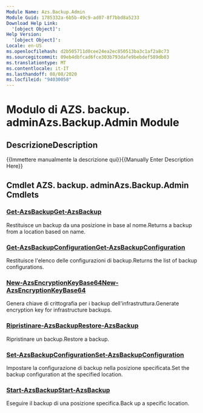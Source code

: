 ```yaml
---
Module Name: Azs.Backup.Admin
Module Guid: 1785332a-6b5b-49c9-ad07-8f7bbd8a5233
Download Help Link:
  '[object Object]': 
Help Version:
  '[object Object]': 
Locale: en-US
ms.openlocfilehash: d2b505711d0cee24ea2ec850513ba3c1af2a8c73
ms.sourcegitcommit: 09eb4dbfcad6fce303b793dafe9bebdef589db03
ms.translationtype: MT
ms.contentlocale: it-IT
ms.lasthandoff: 08/08/2020
ms.locfileid: "94030058"
---
```

# <span data-ttu-id="6d778-101">Modulo di AZS. backup. admin</span><span class="sxs-lookup"><span data-stu-id="6d778-101">Azs.Backup.Admin Module</span></span>
## <span data-ttu-id="6d778-102">Descrizione</span><span class="sxs-lookup"><span data-stu-id="6d778-102">Description</span></span>
<span data-ttu-id="6d778-103">{{Immettere manualmente la descrizione qui}}</span><span class="sxs-lookup"><span data-stu-id="6d778-103">{{Manually Enter Description Here}}</span></span>

## <span data-ttu-id="6d778-104">Cmdlet AZS. backup. admin</span><span class="sxs-lookup"><span data-stu-id="6d778-104">Azs.Backup.Admin Cmdlets</span></span>
### [<span data-ttu-id="6d778-105">Get-AzsBackup</span><span class="sxs-lookup"><span data-stu-id="6d778-105">Get-AzsBackup</span></span>](Get-AzsBackup.md)
<span data-ttu-id="6d778-106">Restituisce un backup da una posizione in base al nome.</span><span class="sxs-lookup"><span data-stu-id="6d778-106">Returns a backup from a location based on name.</span></span>

### [<span data-ttu-id="6d778-107">Get-AzsBackupConfiguration</span><span class="sxs-lookup"><span data-stu-id="6d778-107">Get-AzsBackupConfiguration</span></span>](Get-AzsBackupConfiguration.md)
<span data-ttu-id="6d778-108">Restituisce l'elenco delle configurazioni di backup.</span><span class="sxs-lookup"><span data-stu-id="6d778-108">Returns the list of backup configurations.</span></span>

### [<span data-ttu-id="6d778-109">New-AzsEncryptionKeyBase64</span><span class="sxs-lookup"><span data-stu-id="6d778-109">New-AzsEncryptionKeyBase64</span></span>](New-AzsEncryptionKeyBase64.md)
<span data-ttu-id="6d778-110">Genera chiave di crittografia per i backup dell'infrastruttura.</span><span class="sxs-lookup"><span data-stu-id="6d778-110">Generate encryption key for infrastructure backups.</span></span>

### [<span data-ttu-id="6d778-111">Ripristinare-AzsBackup</span><span class="sxs-lookup"><span data-stu-id="6d778-111">Restore-AzsBackup</span></span>](Restore-AzsBackup.md)
<span data-ttu-id="6d778-112">Ripristinare un backup.</span><span class="sxs-lookup"><span data-stu-id="6d778-112">Restore a backup.</span></span>

### [<span data-ttu-id="6d778-113">Set-AzsBackupConfiguration</span><span class="sxs-lookup"><span data-stu-id="6d778-113">Set-AzsBackupConfiguration</span></span>](Set-AzsBackupConfiguration.md)
<span data-ttu-id="6d778-114">Impostare la configurazione di backup nella posizione specificata.</span><span class="sxs-lookup"><span data-stu-id="6d778-114">Set the backup configuration at the specified location.</span></span>

### [<span data-ttu-id="6d778-115">Start-AzsBackup</span><span class="sxs-lookup"><span data-stu-id="6d778-115">Start-AzsBackup</span></span>](Start-AzsBackup.md)
<span data-ttu-id="6d778-116">Eseguire il backup di una posizione specifica.</span><span class="sxs-lookup"><span data-stu-id="6d778-116">Back up a specific location.</span></span>

